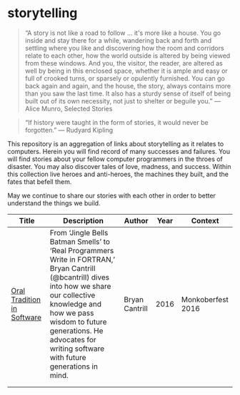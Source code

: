 # storytelling

> “A story is not like a road to follow … it's more like a house. You go inside and stay there for a while, wandering back and forth and settling where you like and discovering how the room and corridors relate to each other, how the world outside is altered by being viewed from these windows. And you, the visitor, the reader, are altered as well by being in this enclosed space, whether it is ample and easy or full of crooked turns, or sparsely or opulently furnished. You can go back again and again, and the house, the story, always contains more than you saw the last time. It also has a sturdy sense of itself of being built out of its own necessity, not just to shelter or beguile you.”
― Alice Munro, Selected Stories

> “If history were taught in the form of stories, it would never be forgotten.” ― Rudyard Kipling

This repository is an aggregation of links about storytelling as it relates to computers.  Herein you will find record of many successes and failures. You will find stories about your fellow computer programmers in the throes of disaster. You may also discover tales of love, madness, and success.  Within this collection live heroes and anti-heroes, the machines they built, and the fates that befell them.  

May we continue to share our stories with each other in order to better understand the things we build.


| Title                                                                     | Description                                                                                                                                                                                                                                                             | Author         | Year | Context           |
|---------------------------------------------------------------------------|-------------------------------------------------------------------------------------------------------------------------------------------------------------------------------------------------------------------------------------------------------------------------|----------------|------|-------------------|
| [Oral Tradition in Software](https://www.youtube.com/watch?v=4PaWFYm0kEw) | From ‘Jingle Bells Batman Smells’ to ‘Real Programmers Write in FORTRAN,’ Bryan Cantrill (@bcantrill) dives into how we share our collective knowledge and how we pass wisdom to future generations. He advocates for writing software with future generations in mind. | Bryan Cantrill | 2016 | Monkoberfest 2016 |
|                                                                           |                                                                                                                                                                                                                                                                         |                |      |                   |
|                                                                           |                                                                                                                                                                                                                                                                         |                |      |                   |
